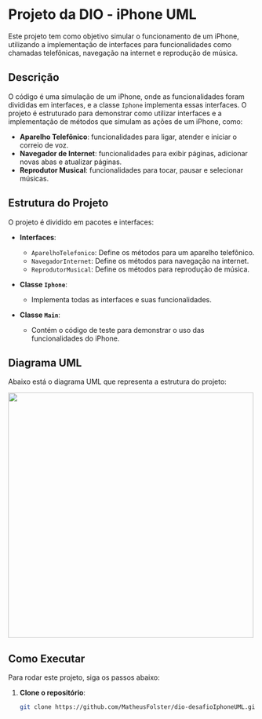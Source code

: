 # Projeto da DIO - iPhone UML

Este projeto tem como objetivo simular o funcionamento de um iPhone, utilizando a implementação de interfaces para funcionalidades como chamadas telefônicas, navegação na internet e reprodução de música.

## Descrição

O código é uma simulação de um iPhone, onde as funcionalidades foram divididas em interfaces, e a classe `Iphone` implementa essas interfaces. O projeto é estruturado para demonstrar como utilizar interfaces e a implementação de métodos que simulam as ações de um iPhone, como:

- **Aparelho Telefônico**: funcionalidades para ligar, atender e iniciar o correio de voz.
- **Navegador de Internet**: funcionalidades para exibir páginas, adicionar novas abas e atualizar páginas.
- **Reprodutor Musical**: funcionalidades para tocar, pausar e selecionar músicas.

## Estrutura do Projeto

O projeto é dividido em pacotes e interfaces:

- **Interfaces**:
  - `AparelhoTelefonico`: Define os métodos para um aparelho telefônico.
  - `NavegadorInternet`: Define os métodos para navegação na internet.
  - `ReprodutorMusical`: Define os métodos para reprodução de música.
  
- **Classe `Iphone`**:
  - Implementa todas as interfaces e suas funcionalidades.
  
- **Classe `Main`**:
  - Contém o código de teste para demonstrar o uso das funcionalidades do iPhone.

## Diagrama UML

Abaixo está o diagrama UML que representa a estrutura do projeto:

<img src="images/ClasseUML.png" width="500" />


## Como Executar

Para rodar este projeto, siga os passos abaixo:

1. **Clone o repositório**:
   ```bash
   git clone https://github.com/MatheusFolster/dio-desafioIphoneUML.git
